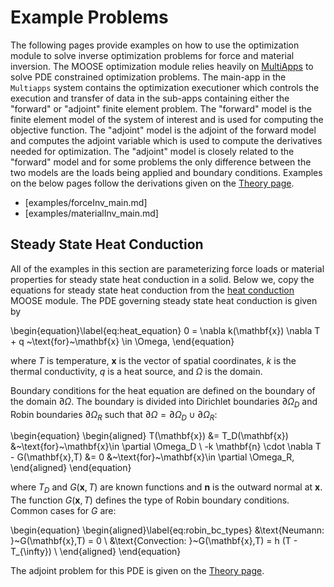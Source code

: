 # Example Problems

The following pages provide examples on how to use the optimization module to solve inverse optimization problems for force and material inversion.  The MOOSE optimization module relies heavily on [MultiApps](MultiApps/index.md) to solve PDE constrained optimization problems.  The main-app in the `Multiapps` system contains the optimization executioner which controls the execution and transfer of data in the sub-apps containing either the "forward" or "adjoint" finite element problem. The "forward" model is the finite element model of the system of interest and is used for computing the objective function.  The "adjoint" model is the adjoint of the forward model and computes the adjoint variable which is used to compute the derivatives needed for optimization.  The "adjoint" model is closely related to the "forward" model and for some problems the only difference between the two models are the loads being applied and boundary conditions.  Examples on the below pages follow the derivations given on the [Theory page](getting_started/InvOptTheory.md).

- [examples/forceInv_main.md]
- [examples/materialInv_main.md]

## Steady State Heat Conduction

All of the examples in this section are parameterizing force loads or material properties for steady state
heat conduction in a solid.  Below we, copy the
equations for steady state heat conduction from the [heat conduction](/heat_conduction/index.md)
MOOSE module.  The PDE governing steady
state heat conduction is given by

\begin{equation}\label{eq:heat_equation}
  0 = \nabla k(\mathbf{x}) \nabla T + q ~\text{for}~\mathbf{x} \in \Omega,
\end{equation}

where $T$ is temperature, $\mathbf{x}$ is the vector of spatial coordinates, $k$ is the thermal conductivity, $q$ is a heat source, and $\Omega$ is the domain.

Boundary conditions for the heat equation are defined on the boundary of the domain $\partial \Omega$. The boundary is divided into Dirichlet boundaries $\partial \Omega_D$ and Robin boundaries $\partial \Omega_R$ such that $\partial \Omega = \partial \Omega_D \cup \partial \Omega_R$:

\begin{equation}
\begin{aligned}
   T(\mathbf{x}) &= T_D(\mathbf{x}) &~\text{for}~\mathbf{x}\in \partial \Omega_D  \\
   -k \mathbf{n} \cdot \nabla T - G(\mathbf{x},T) &= 0 &~\text{for}~\mathbf{x}\in \partial \Omega_R,
\end{aligned}
\end{equation}

where $T_D$ and $G(\mathbf{x},T)$ are known functions and $\mathbf{n}$ is the outward normal at $\mathbf{x}$. The function $G(\mathbf{x},T)$ defines the type of Robin boundary conditions. Common cases for $G$ are:

\begin{equation}
\begin{aligned}\label{eq:robin_bc_types}
   &\text{Neumann:     }~G(\mathbf{x},T) = 0 \\
   &\text{Convection:  }~G(\mathbf{x},T) = h (T - T_{\infty}) \\
\end{aligned}
\end{equation}

The adjoint problem for this PDE is given on the [Theory page](getting_started/InvOptTheory.md).
